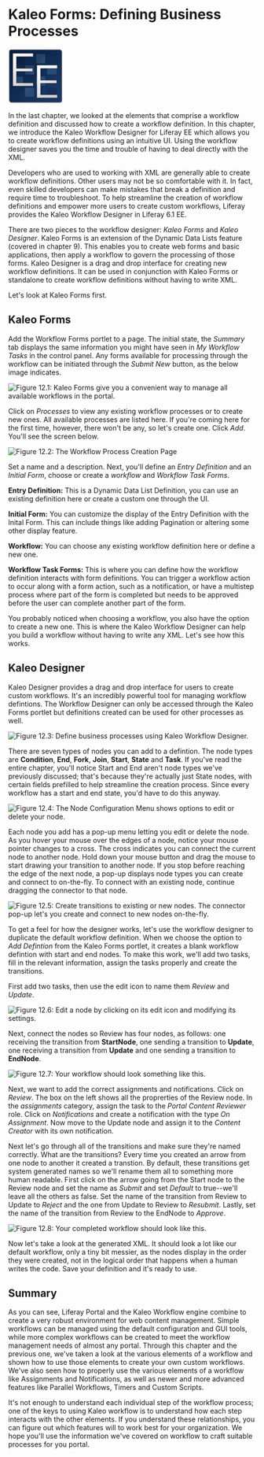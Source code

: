 
# Kaleo Forms: Defining Business Processes  

![EE Only Feature](../../images/ee-feature-web.png)

In the last chapter, we looked at the elements that comprise a workflow
definition and discussed how to create a workflow definition. In this chapter,
we introduce the Kaleo Workflow Designer for Liferay EE which allows you to
create workflow definitions using an intuitive UI. Using the workflow designer
saves you the time and trouble of having to deal directly with the XML.

Developers who are used to working with XML are generally able to create
workflow definitions. Other users may not be so comfortable with it. In fact,
even skilled developers can make mistakes that break a definition and require
time to troubleshoot. To help streamline the creation of workflow definitions
and empower more users to create custom workflows, Liferay provides the Kaleo
Workflow Designer in Liferay 6.1 EE.

There are two pieces to the workflow designer: *Kaleo Forms* and *Kaleo
Designer*. Kaleo Forms is an extension of the Dynamic Data Lists feature
(covered in chapter 9). This enables you to create web forms and basic
applications, then apply a workflow to govern the processing of those forms.
Kaleo Designer is a drag and drop interface for creating new workflow
definitions. It can be used in conjunction with Kaleo Forms or standalone to
create workflow definitions without having to write XML.

Let's look at Kaleo Forms first. 

## Kaleo Forms  

Add the Workflow Forms portlet to a page. The initial state, the *Summary* tab
displays the same information you might have seen in *My Workflow Tasks* in the
control panel. Any forms available for processing through the workflow can be
initiated through the *Submit New* button, as the below image indicates. 

![Figure 12.1: Kaleo Forms give you a convenient way to manage all available
workflows in the portal. ](../../images/kaleo-forms-initial-view.png)

Click on *Processes* to view any existing workflow processes or to create new
ones. All available processes are listed here. If you're coming here for the
first time, however, there won't be any, so let's create one. Click *Add*.
You'll see the screen below. 

![Figure 12.2: The Workflow Process Creation
Page](../../images/kaleo-workflow-add-process.png)

Set a name and a description. Next, you'll define an *Entry Definition* and an
*Initial Form*, choose or create a *workflow* and *Workflow Task Forms*.

**Entry Definition:** This is a Dynamic Data List Definition, you can use an
existing definition here or create a custom one through the UI.

**Initial Form:** You can customize the display of the Entry Definition with the
Inital Form. This can include things like adding Pagination or altering some
other display feature.

**Workflow:** You can choose any existing workflow definition here or define a
new one.

**Workflow Task Forms:** This is where you can define how the workflow
definition interacts with form definitions. You can trigger a workflow action to
occur along with a form action, such as a notification, or have a multistep
process where part of the form is completed but needs to be approved before the
user can complete another part of the form. 

You probably noticed when choosing a workflow, you also have the option to
create a new one. This is where the Kaleo Workflow Designer can help you build a
workflow without having to write any XML. Let's see how this works. 

## Kaleo Designer  

Kaleo Designer provides a drag and drop interface for users to create custom
workflows. It's an incredibly powerful tool for managing workflow defintions.
The Workflow Designer can only be accessed through the Kaleo Forms portlet but
definitions created can be used for other processes as well.

![Figure 12.3: Define business processes using Kaleo Workflow
Designer.](../../images/kaleo-workflow-designer.png)

There are seven types of nodes you can add to a defintion. The node types are
**Condition**, **End**, **Fork**, **Join**, **Start**, **State** and **Task**.
If you've read the entire chapter, you'll notice Start and End aren't node types
we've previously discussed; that's because they're actually just State nodes,
with certain fields prefilled to help streamline the creation process. Since
every workflow has a start and end state, you'd have to do this anyway. 

![Figure 12.4: The Node Configuration Menu shows options to edit or delete your
node.](../../images/kaleo-designer-submenu.png)

Each node you add has a pop-up menu letting you edit or delete the node. As
you hover your mouse over the edges of a node, notice your mouse pointer changes
to a cross. The cross indicates you can connect the current node to another
node. Hold down your mouse button and drag the mouse to start drawing your
transition to another node. If you stop before reaching the edge of the next
node, a pop-up displays node types you can create and connect to on-the-fly. To
connect with an existing node, continue dragging the connector to that node. 

![Figure 12.5: Create transitions to existing or new nodes. The connector pop-up
let's you create and connect to new nodes
on-the-fly.](../../images/kaleo-connector.png)

To get a feel for how the designer works, let's use the workflow designer to
duplicate the default workflow definition. When we choose the option to *Add
Defintion* from the Kaleo Forms portlet, it creates a blank workflow defintion
with start and end nodes. To make this work, we'll add two tasks, fill in the
relevant information, assign the tasks properly and create the transitions.

First add two tasks, then use the edit icon to name them *Review* and *Update*. 

![Figure 12.6: Edit a node by clicking on its edit icon and modifying
its settings.](../../images/kaleo-rename-node.png)

Next, connect the nodes so Review has four nodes, as follows: one receiving the
transition from **StartNode**, one sending a transition to **Update**, one
receiving a transition from **Update** and one sending a transition to
**EndNode**.

![Figure 12.7: Your workflow should look something like
this.](../../images/kaleo-designer-basic-workflow.png)

Next, we want to add the correct assignments and notifications. Click on
*Review*. The box on the left shows all the proprerties of the Review node. In
the *assignments* category, assign the task to the *Portal Content Reviewer*
role. Click on *Notifications* and create a notification with the type *On
Assignment*. Now move to the Update node and assign it to the *Content Creator*
with its own notification.

<!-- | TODO: The below paragraph is confusing; please fix. --> 
Next let's go through all of the transitions and make sure they're named
correctly. What are the transitions? Every time you created an arrow from one
node to another it created a transtion. By default, these transitions get system
generated names so we'll rename them all to something more human readable. First
click on the arrow going from the Start node to the Review node and set the name
as *Submit* and set *Default* to true--we'll leave all the others as false. Set
the name of the transition from Review to Update to *Reject* and the one from
Update to Review to *Resubmit*. Lastly, set the name of the transition from
Review to the EndNode to *Approve*.

![Figure 12.8: Your completed workflow should look like
this.](../../images/kaleo-designer-basic-workflow-complete.png)

Now let's take a look at the generated XML. It should look a lot like our
default workflow, only a tiny bit messier, as the nodes display in the order
they were created, not in the logical order that happens when a human writes the
code. Save your definition and it's ready to use.

## Summary  

<!-- | TODO: This summary is too thin. It should summarize what you covered in
the chapter. Going back and looking at the chapter headings can help you write a
good summary. | --> 
As you can see, Liferay Portal and the Kaleo Workflow engine combine to create a
very robust environment for web content management. Simple workflows can be
managed using the default configuration and GUI tools, while more complex
workflows can be created to meet the workflow management needs of almost any
portal. Through this chapter and the previous one, we've taken a look at the
various elements of a workflow and shown how to use those elements to create
your own custom workflows. We've also seen how to properly use the various
elements of a workflow like Assignments and Notifications, as well as newer and
more advanced features like Parallel Workflows, Timers and Custom Scripts.

It's not enough to understand each individual step of the workflow process; one
of the keys to using Kaleo workflow is to understand how each step interacts
with the other elements. If you understand these relationships, you can figure
out which features will to work best for your organization. We hope you'll use
the information we've covered on workflow to craft suitable processes for you
portal.
